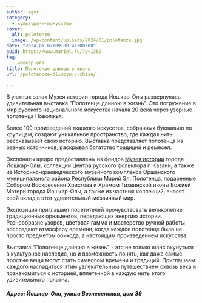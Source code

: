 ```yaml
---
author: egor
category:
  - культура-и-искусство
cover:
  alt: polotenze
  image: /wp-content/uploads/2024/01/polotenze.jpg
date: "2024-01-07T09:00:41+00:00"
guid: https://www.mariel.ru/?p=1369
tag:
  - йошкар-ола
title: Полотенце длиною в жизнь
url: /polotencze-dlinoyu-v-zhizn/

---
```

В уютных залах Музея истории города Йошкар-Олы развернулась удивительная выставка "Полотенце длиною в жизнь". Это погружение в мир русского национального искусства начала 20 века через узорные полотенца Поволжья.

Более 100 произведений ткацкого искусства, собранных буквально по крупицам, создают уникальное пространство, где каждая нить рассказывает свою историю. Выставка представляет полотенца из разных источников, раскрывая богатство традиций и ремесел.

Экспонаты щедро предоставлены из фондов [Музея истории](/dom-chulkova/) города Йошкар\-Олы, коллекции Центра русского фольклора г. Казани, а также из Историко\-краеведческого музейного комплекса Оршанского муниципального района Республики Марий Эл. Полотенца, подаренные Собором Воскресения Христова и Храмом Тихвинской иконы Божией Матери города Йошкар\-Олы, а также из частных коллекций, вносят свой вклад в этот удивительный мозаичный мир.

Экспозиция приглашает посетителей прочувствовать великолепие традиционных орнаментов, передающих энергию истории. Разнообразие узоров, цветовая гамма и мастерство ручной работы воссоздают атмосферу времени, когда каждое полотенце было не просто предметом обихода, а настоящим произведением искусства.

Выставка "Полотенце длиною в жизнь" \- это не только шанс окунуться в культурное наследие, но и возможность понять, как даже самые простые вещи могут стать символом времени и традиций. Приглашаем каждого насладиться этим увлекательным путешествием сквозь века и познакомиться с историей, вплетенной в каждую нить этого удивительного полотна.

#### _Адрес: Йошкар-Ола, улица Вознесенская, дом 39_
